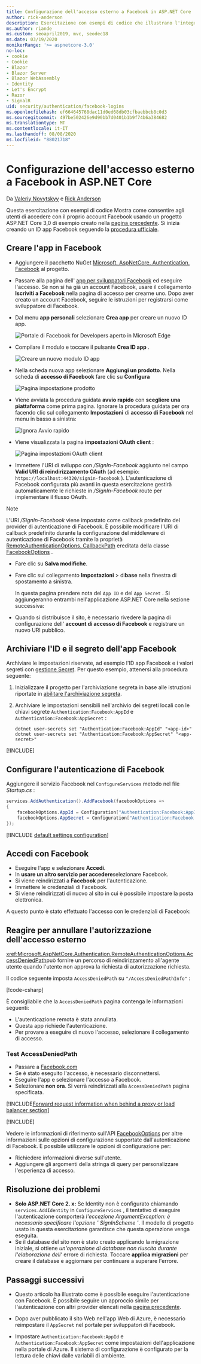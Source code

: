 ```yaml
---
title: Configurazione dell'accesso esterno a Facebook in ASP.NET Core
author: rick-anderson
description: Esercitazione con esempi di codice che illustrano l'integrazione dell'autenticazione utente dell'account Facebook in un'app ASP.NET Core esistente.
ms.author: riande
ms.custom: seoapril2019, mvc, seodec18
ms.date: 03/19/2020
monikerRange: '>= aspnetcore-3.0'
no-loc:
- cookie
- Cookie
- Blazor
- Blazor Server
- Blazor WebAssembly
- Identity
- Let's Encrypt
- Razor
- SignalR
uid: security/authentication/facebook-logins
ms.openlocfilehash: ef664645768dac11d0ed68db03cfbaebbcb8c0d3
ms.sourcegitcommit: 497be502426e9d90bb7d0401b1b9f74b6a384682
ms.translationtype: MT
ms.contentlocale: it-IT
ms.lasthandoff: 08/08/2020
ms.locfileid: "88021718"
---
```

# <a name="facebook-external-login-setup-in-aspnet-core"></a>Configurazione dell'accesso esterno a Facebook in ASP.NET Core

Da [Valeriy Novytskyy](https://github.com/01binary) e [Rick Anderson](https://twitter.com/RickAndMSFT)

<!-- per @rick-anderson and scott addie, don't update images. Remove images and point the customer to the FB set up page. FB needs to maintain  instructions to get key and secret.
-->

Questa esercitazione con esempi di codice Mostra come consentire agli utenti di accedere con il proprio account Facebook usando un progetto ASP.NET Core 3,0 di esempio creato nella [pagina precedente](xref:security/authentication/social/index). Si inizia creando un ID app Facebook seguendo la [procedura ufficiale](https://developers.facebook.com).

## <a name="create-the-app-in-facebook"></a>Creare l'app in Facebook

* Aggiungere il pacchetto NuGet [Microsoft. AspNetCore. Authentication. Facebook](https://www.nuget.org/packages/Microsoft.AspNetCore.Authentication.Facebook) al progetto.

* Passare alla pagina dell' [app per sviluppatori Facebook](https://developers.facebook.com/apps/) ed eseguire l'accesso. Se non si ha già un account Facebook, usare il collegamento **Iscriviti a Facebook** nella pagina di accesso per crearne uno.  Dopo aver creato un account Facebook, seguire le istruzioni per registrarsi come sviluppatore di Facebook.

* Dal menu **app personali** selezionare **Crea app** per creare un nuovo ID app.

   ![Portale di Facebook for Developers aperto in Microsoft Edge](index/_static/FBMyApps.png)

* Compilare il modulo e toccare il pulsante **Crea ID app** .

  ![Creare un nuovo modulo ID app](index/_static/FBNewAppId.png)

* Nella scheda nuova app selezionare **Aggiungi un prodotto**.  Nella scheda di **accesso di Facebook** fare clic su **Configura** 

  ![Pagina impostazione prodotto](index/_static/FBProductSetup.png)

* Viene avviata la procedura guidata **avvio rapido** con **scegliere una piattaforma** come prima pagina. Ignorare la procedura guidata per ora facendo clic sul collegamento **Impostazioni** di **accesso di Facebook** nel menu in basso a sinistra:

  ![Ignora Avvio rapido](index/_static/FBSkipQuickStart.png)

* Viene visualizzata la pagina **impostazioni OAuth client** :

  ![Pagina impostazioni OAuth client](index/_static/FBOAuthSetup.png)

* Immettere l'URI di sviluppo con */SignIn-Facebook* aggiunto nel campo **Valid URI di reindirizzamento OAuth** (ad esempio: `https://localhost:44320/signin-facebook` ). L'autenticazione di Facebook configurata più avanti in questa esercitazione gestirà automaticamente le richieste in */SignIn-Facebook* route per implementare il flusso OAuth.

> [!NOTE]
> L'URI */SignIn-Facebook* viene impostato come callback predefinito del provider di autenticazione di Facebook. È possibile modificare l'URI di callback predefinito durante la configurazione del middleware di autenticazione di Facebook tramite la proprietà [RemoteAuthenticationOptions. CallbackPath](/dotnet/api/microsoft.aspnetcore.authentication.remoteauthenticationoptions.callbackpath) ereditata della classe [FacebookOptions](/dotnet/api/microsoft.aspnetcore.authentication.facebook.facebookoptions) .

* Fare clic su **Salva modifiche**.

* Fare clic sul collegamento **Impostazioni**  >  di**base** nella finestra di spostamento a sinistra.

  In questa pagina prendere nota del `App ID` e del `App Secret` . Si aggiungeranno entrambi nell'applicazione ASP.NET Core nella sezione successiva:

* Quando si distribuisce il sito, è necessario rivedere la pagina di configurazione dell' **account di accesso di Facebook** e registrare un nuovo URI pubblico.

## <a name="store-the-facebook-app-id-and-secret"></a>Archiviare l'ID e il segreto dell'app Facebook

Archiviare le impostazioni riservate, ad esempio l'ID app Facebook e i valori segreti con [gestione Secret](xref:security/app-secrets). Per questo esempio, attenersi alla procedura seguente:

1. Inizializzare il progetto per l'archiviazione segreta in base alle istruzioni riportate in [abilitare l'archiviazione segreta](xref:security/app-secrets#enable-secret-storage).
1. Archiviare le impostazioni sensibili nell'archivio dei segreti locali con le chiavi segrete `Authentication:Facebook:AppId` e `Authentication:Facebook:AppSecret` :

    ```dotnetcli
    dotnet user-secrets set "Authentication:Facebook:AppId" "<app-id>"
    dotnet user-secrets set "Authentication:Facebook:AppSecret" "<app-secret>"
    ```

[!INCLUDE[](~/includes/environmentVarableColon.md)]

## <a name="configure-facebook-authentication"></a>Configurare l'autenticazione di Facebook

Aggiungere il servizio Facebook nel `ConfigureServices` metodo nel file *Startup.cs* :

```csharp
services.AddAuthentication().AddFacebook(facebookOptions =>
{
    facebookOptions.AppId = Configuration["Authentication:Facebook:AppId"];
    facebookOptions.AppSecret = Configuration["Authentication:Facebook:AppSecret"];
});
```

[!INCLUDE [default settings configuration](includes/default-settings.md)]

## <a name="sign-in-with-facebook"></a>Accedi con Facebook

* Eseguire l'app e selezionare **Accedi**. 
* In **usare un altro servizio per accedere**selezionare Facebook.
* Si viene reindirizzati a **Facebook** per l'autenticazione.
* Immettere le credenziali di Facebook.
* Si viene reindirizzati di nuovo al sito in cui è possibile impostare la posta elettronica.

A questo punto è stato effettuato l'accesso con le credenziali di Facebook:

<a name="react"></a>

## <a name="react-to-cancel-authorize-external-sign-in"></a>Reagire per annullare l'autorizzazione dell'accesso esterno

<xref:Microsoft.AspNetCore.Authentication.RemoteAuthenticationOptions.AccessDeniedPath>può fornire un percorso di reindirizzamento all'agente utente quando l'utente non approva la richiesta di autorizzazione richiesta.

Il codice seguente imposta `AccessDeniedPath` su `"/AccessDeniedPathInfo"` :

[!code-csharp[](~/security/authentication/social/social-code/StartupAccessDeniedPath.cs?name=snippetFB)]

È consigliabile che la `AccessDeniedPath` pagina contenga le informazioni seguenti:

*  L'autenticazione remota è stata annullata.
* Questa app richiede l'autenticazione.
* Per provare a eseguire di nuovo l'accesso, selezionare il collegamento di accesso.

### <a name="test-accessdeniedpath"></a>Test AccessDeniedPath

* Passare a [Facebook.com](https://www.facebook.com/)
* Se è stato eseguito l'accesso, è necessario disconnettersi.
* Eseguire l'app e selezionare l'accesso a Facebook.
* Selezionare **non ora**. Si verrà reindirizzati alla `AccessDeniedPath` pagina specificata.

<!-- End of React  -->
[!INCLUDE[Forward request information when behind a proxy or load balancer section](includes/forwarded-headers-middleware.md)]

[!INCLUDE[](includes/chain-auth-providers.md)]

Vedere le informazioni di riferimento sull'API [FacebookOptions](/dotnet/api/microsoft.aspnetcore.builder.facebookoptions) per altre informazioni sulle opzioni di configurazione supportate dall'autenticazione di Facebook. È possibile utilizzare le opzioni di configurazione per:

* Richiedere informazioni diverse sull'utente.
* Aggiungere gli argomenti della stringa di query per personalizzare l'esperienza di accesso.

## <a name="troubleshooting"></a>Risoluzione dei problemi

* **Solo ASP.NET Core 2. x:** Se Identity non è configurato chiamando `services.AddIdentity` in `ConfigureServices` , il tentativo di eseguire l'autenticazione comporterà *l'eccezione ArgumentException: è necessario specificare l'opzione ' SignInScheme '*. Il modello di progetto usato in questa esercitazione garantisce che questa operazione venga eseguita.
* Se il database del sito non è stato creato applicando la migrazione iniziale, si ottiene *un'operazione di database non riuscita durante l'elaborazione dell'* errore di richiesta. Toccare **applica migrazioni** per creare il database e aggiornare per continuare a superare l'errore.

## <a name="next-steps"></a>Passaggi successivi

* Questo articolo ha illustrato come è possibile eseguire l'autenticazione con Facebook. È possibile seguire un approccio simile per l'autenticazione con altri provider elencati nella [pagina precedente](xref:security/authentication/social/index).

* Dopo aver pubblicato il sito Web nell'app Web di Azure, è necessario reimpostare il `AppSecret` nel portale per sviluppatori di Facebook.

* Impostare `Authentication:Facebook:AppId` e `Authentication:Facebook:AppSecret` come impostazioni dell'applicazione nella portale di Azure. Il sistema di configurazione è configurato per la lettura delle chiavi dalle variabili di ambiente.
